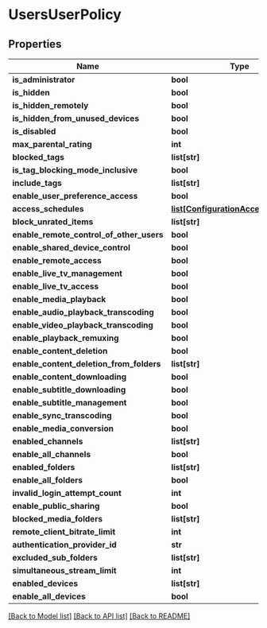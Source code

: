 # UsersUserPolicy

## Properties
Name | Type | Description | Notes
------------ | ------------- | ------------- | -------------
**is_administrator** | **bool** |  | [optional] 
**is_hidden** | **bool** |  | [optional] 
**is_hidden_remotely** | **bool** |  | [optional] 
**is_hidden_from_unused_devices** | **bool** |  | [optional] 
**is_disabled** | **bool** |  | [optional] 
**max_parental_rating** | **int** |  | [optional] 
**blocked_tags** | **list[str]** |  | [optional] 
**is_tag_blocking_mode_inclusive** | **bool** |  | [optional] 
**include_tags** | **list[str]** |  | [optional] 
**enable_user_preference_access** | **bool** |  | [optional] 
**access_schedules** | [**list[ConfigurationAccessSchedule]**](ConfigurationAccessSchedule.md) |  | [optional] 
**block_unrated_items** | **list[str]** |  | [optional] 
**enable_remote_control_of_other_users** | **bool** |  | [optional] 
**enable_shared_device_control** | **bool** |  | [optional] 
**enable_remote_access** | **bool** |  | [optional] 
**enable_live_tv_management** | **bool** |  | [optional] 
**enable_live_tv_access** | **bool** |  | [optional] 
**enable_media_playback** | **bool** |  | [optional] 
**enable_audio_playback_transcoding** | **bool** |  | [optional] 
**enable_video_playback_transcoding** | **bool** |  | [optional] 
**enable_playback_remuxing** | **bool** |  | [optional] 
**enable_content_deletion** | **bool** |  | [optional] 
**enable_content_deletion_from_folders** | **list[str]** |  | [optional] 
**enable_content_downloading** | **bool** |  | [optional] 
**enable_subtitle_downloading** | **bool** |  | [optional] 
**enable_subtitle_management** | **bool** |  | [optional] 
**enable_sync_transcoding** | **bool** |  | [optional] 
**enable_media_conversion** | **bool** |  | [optional] 
**enabled_channels** | **list[str]** |  | [optional] 
**enable_all_channels** | **bool** |  | [optional] 
**enabled_folders** | **list[str]** |  | [optional] 
**enable_all_folders** | **bool** |  | [optional] 
**invalid_login_attempt_count** | **int** |  | [optional] 
**enable_public_sharing** | **bool** |  | [optional] 
**blocked_media_folders** | **list[str]** |  | [optional] 
**remote_client_bitrate_limit** | **int** |  | [optional] 
**authentication_provider_id** | **str** |  | [optional] 
**excluded_sub_folders** | **list[str]** |  | [optional] 
**simultaneous_stream_limit** | **int** |  | [optional] 
**enabled_devices** | **list[str]** |  | [optional] 
**enable_all_devices** | **bool** |  | [optional] 

[[Back to Model list]](../README.md#documentation-for-models) [[Back to API list]](../README.md#documentation-for-api-endpoints) [[Back to README]](../README.md)

